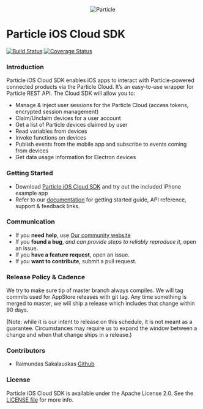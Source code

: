 <p align="center" >
<img src="https://github.com/particle-iot/particle-cloud-sdk-ios/raw/master/particle-mark.png" alt="Particle" title="Particle">
</p>

# Particle iOS Cloud SDK

[![Build Status](https://travis-ci.org/particle-iot/particle-cloud-sdk-ios.svg?branch=master)](https://travis-ci.org/particle-iot/particle-cloud-sdk-ios)
[![Coverage Status](https://coveralls.io/repos/github/particle-iot/particle-cloud-sdk-ios/badge.svg?branch=master)](https://coveralls.io/github/particle-iot/particle-cloud-sdk-ios?branch=master)

### Introduction


Particle iOS Cloud SDK enables iOS apps to interact with Particle-powered connected products via the Particle Cloud. It’s an easy-to-use wrapper for Particle REST API. The Cloud SDK will allow you to:

- Manage & inject user sessions for the Particle Cloud (access tokens, encrypted session management)
- Claim/Unclaim devices for a user account
- Get a list of Particle devices claimed by user
- Read variables from devices
- Invoke functions on devices
- Publish events from the mobile app and subscribe to events coming from devices
- Get data usage information for Electron devices

### Getting Started

- Download [Particle iOS Cloud SDK](https://github.com/particle/particle-cloud-sdk-ios/archive/master.zip) and try out the included iPhone example app
- Refer to our [documentation](https://docs.particle.io/reference/ios/) for getting started guide, API reference, support & feedback links.


### Communication

- If you **need help**, use [Our community website](http://community.particle.io)
- If you **found a bug**, _and can provide steps to reliably reproduce it_, open an issue.
- If you **have a feature request**, open an issue.
- If you **want to contribute**, submit a pull request.

### Release Policy & Cadence

We try to make sure tip of master branch always compiles. We will tag commits used for AppStore releases with git tag. Any time something is merged to master, we will ship a release which includes that change within 90 days.

(Note: while it is our intent to release on this schedule, it is not meant as a guarantee. Circumstances may require us to expand the window between a change and when that change ships in a release.)

### Contributors

- Raimundas Sakalauskas [Github](https://www.github.com/raimundassakalauskas)

### License

Particle iOS Cloud SDK is available under the Apache License 2.0. See the [LICENSE file](https://github.com/particle-iot/particle-cloud-sdk-ios/blob/master/LICENSE) for more info.
